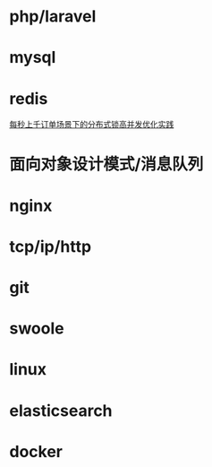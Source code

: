 # php/laravel
# mysql
# redis
[每秒上千订单场景下的分布式锁高并发优化实践](https://juejin.im/post/5bf6b40de51d4536656f1f28)

# 面向对象设计模式/消息队列
# nginx
# tcp/ip/http
# git
# swoole
# linux
# elasticsearch
# docker
